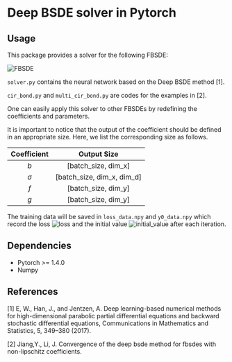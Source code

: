 # Deep BSDE solver in Pytorch

## Usage

This package provides a solver for the following FBSDE:

![FBSDE](https://render.githubusercontent.com/render/math?math=%5Cleft%5C%7B+%5Cbegin%7Baligned%7D+X_%7Bt%7D+%26+%3D+x+%2B+%5Cint_%7B0%7D%5E%7Bt%7Db%28s%2CX_%7Bs%7D%2CY_%7Bs%7D%29%5C%2C%5Cmathrm%7Bd%7D+s%2B+%5Cint_%7B0%7D%5E%7Bt%7D%5Clangle%5Csigma%28s%2CX_%7Bs%7D%29%2C%5Cmathrm%7Bd%7D+W_%7Bs%7D%5Crangle+%5C%5C+Y_%7Bt%7D+%26+%3Dg%28X_%7BT%7D%29%2B%5Cint_%7Bt%7D%5E%7BT%7Df%28s%2CX_%7Bs%7D%2CY_%7Bs%7D%2CZ_%7Bs%7D%29%5C%2C%5Cmathrm%7Bd%7D+s-%5Cint_%7Bt%7D%5E%7BT%7D%5Clangle+Z_%7Bs%7D%2C%5Cmathrm%7Bd%7D+W_%7Bs%7D%5Crangle+%5Cend%7Baligned%7D+%5Cright.)

`solver.py` contains the neural network based on the Deep BSDE method [1].

`cir_bond.py` and `multi_cir_bond.py` are codes for the examples in [2].

One can easily apply this solver to other FBSDEs by redefining the coefficients and parameters.

It is important to notice that the output of the coefficient should be defined in an appropriate size.
Here, we list the corresponding size as follows.

| Coefficient |        Output Size         |
| :---------: | :------------------------: |
|     *b*     |    [batch_size, dim_x]     |
|     *σ*     | [batch_size, dim_x, dim_d] |
|     *f*     |    [batch_size, dim_y]     |
|     *g*     |    [batch_size, dim_y]     |

The training data will be saved in `loss_data.npy` and `y0_data.npy` which record the loss ![loss](https://render.githubusercontent.com/render/math?math=%24%5Cmathbb%7BE%7D%5Bg%28X_%7BT%7D%29-Y_%7BT%7D%5D%5E%7B2%7D%24) and the initial value ![initial_value](https://render.githubusercontent.com/render/math?math=%24y_0%24) after each iteration.

## Dependencies

* Pytorch >= 1.4.0
* Numpy

## References

[1] E, W., Han, J., and Jentzen, A. Deep learning-based numerical methods for high-dimensional parabolic partial differential equations and backward stochastic differential equations, Communications in Mathematics and Statistics, 5, 349–380 (2017).

[2] Jiang,Y., Li, J. Convergence of the deep bsde method for fbsdes with non-lipschitz coefficients.
